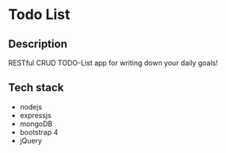 # Todo List
## Description
RESTful CRUD TODO-List app for writing down your daily goals!


## Tech stack
- nodejs
- expressjs
- mongoDB
- bootstrap 4
- jQuery
